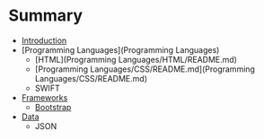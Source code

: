 # Summary

* [Introduction](README.md)
* [Programming Languages](Programming Languages)
   * [HTML](Programming Languages/HTML/README.md)
   * [Programming Languages/CSS/README.md](Programming Languages/CSS/README.md)
   * SWIFT
* [Frameworks](Frameworks)
   * [Bootstrap](Frameworks/web/bootstrap/README.md)
* [Data](Data)
   * JSON

